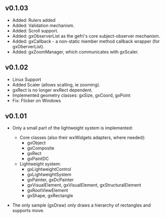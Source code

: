 v0.1.03
-------
- Added: Rulers added
- Added: Validation mechanism.
- Added: Scroll support.
- Added: gxObserverList as the gefri's core subject-observer mechanism.
- Added: gxCallback - a non-static member method callback wrapper (for gxOberverList).
- Added: gxZoomManager, which communicates with gxScaler.

v0.1.02
-------

- Linux Support
- Added Scaler (allows scalling, ie zooming).
- gxRect is no longer wxRect dependent.
- Implemented geometry classes: gxSize, gxCoord, gxPoint
- Fix: Flicker on Windows

v0.1.01
-------

- Only a small part of the lightweight system is implemented:
  - Core classes (also their wxWidgets adapters, where needed):
     - gxObject
     - gxComposite
     - gxRect
     - gxPaintDC
  - Lightweight system:
     - gxLightweightControl
     - gxLightweightSystem
     - gxPainter, gxDcPainter
     - gxVisualElement, gxVisualElement, gxStructuralElement
     - gxRootViewElement
     - gxShape, gxRectangle

- The only sample (gxDraw) only draws a hierarchy of rectangles and supports move.